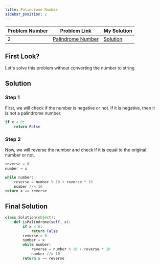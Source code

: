 ```yaml
---
title: Palindrome Number
sidebar_position: 2
---
```


| Problem Number | Problem Link                                                          | My Solution                                                                                      |
| -------------- | --------------------------------------------------------------------- | ------------------------------------------------------------------------------------------------ |
| 2              | [Palindrome Number](https://leetcode.com/problems/palindrome-number/) | [Solution](https://leetcode.com/problems/palindrome-number/solutions/2908019/palindrome-number/) |

## First Look?

Let's solve this problem without converting the number to string.

## Solution

### Step 1

First, we will check if the number is negative or not. If it is negative, then it is not a palindrome number.

```python
if x < 0:
    return False
```

### Step 2

Now, we will reverse the number and check if it is equal to the original number or not.

```python
reverse = 0
number = x

while number:
    reverse = number % 10 + reverse * 10
    number //= 10
return x == reverse
```

## Final Solution

```python
class Solution(object):
    def isPalindrome(self, x):
        if x < 0:
            return False
        reverse = 0
        number = x
        while number:
            reverse = number % 10 + reverse * 10
            number //= 10
        return x == reverse
```
